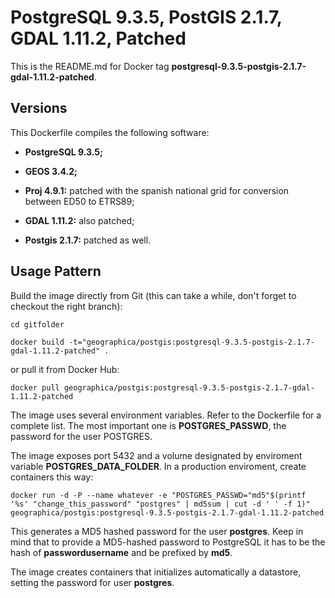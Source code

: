 PostgreSQL 9.3.5, PostGIS 2.1.7, GDAL 1.11.2, Patched
=====================================================

This is the README.md for Docker tag __postgresql-9.3.5-postgis-2.1.7-gdal-1.11.2-patched__.

Versions
--------
This Dockerfile compiles the following software:

- __PostgreSQL 9.3.5;__

- __GEOS 3.4.2;__

- __Proj 4.9.1:__ patched with the spanish national grid for conversion between ED50 to ETRS89;

- __GDAL 1.11.2:__ also patched;

- __Postgis 2.1.7:__ patched as well.

Usage Pattern
-------------
Build the image directly from Git (this can take a while, don't forget to checkout the right branch):

```Shell
cd gitfolder

docker build -t="geographica/postgis:postgresql-9.3.5-postgis-2.1.7-gdal-1.11.2-patched" .
```

or pull it from Docker Hub:

```Shell
docker pull geographica/postgis:postgresql-9.3.5-postgis-2.1.7-gdal-1.11.2-patched
```

The image uses several environment variables. Refer to the Dockerfile for a complete list. The most important one is __POSTGRES_PASSWD__, the password for the user POSTGRES.

The image exposes port 5432 and a volume designated by enviroment variable __POSTGRES_DATA_FOLDER__. In a production enviroment, create containers this way:

```Shell
docker run -d -P --name whatever -e "POSTGRES_PASSWD="md5"$(printf '%s' "change_this_password" "postgres" | md5sum | cut -d ' ' -f 1)" geographica/postgis:postgresql-9.3.5-postgis-2.1.7-gdal-1.11.2-patched 
```

This generates a MD5 hashed password for the user __postgres__. Keep in mind that to provide a MD5-hashed password to PostgreSQL it has to be the hash of __passwordusername__ and be prefixed by __md5__.

The image creates containers that initializes automatically a datastore, setting the password for user __postgres__. 

